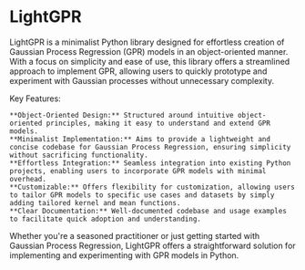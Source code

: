 # LightGPR
LightGPR is a minimalist Python library designed for effortless creation of Gaussian Process Regression (GPR) models in an object-oriented manner. With a focus on simplicity and ease of use, this library offers a streamlined approach to implement GPR, allowing users to quickly prototype and experiment with Gaussian processes without unnecessary complexity.

Key Features:

    **Object-Oriented Design:** Structured around intuitive object-oriented principles, making it easy to understand and extend GPR models.
    **Minimalist Implementation:** Aims to provide a lightweight and concise codebase for Gaussian Process Regression, ensuring simplicity without sacrificing functionality.
    **Effortless Integration:** Seamless integration into existing Python projects, enabling users to incorporate GPR models with minimal overhead.
    **Customizable:** Offers flexibility for customization, allowing users to tailor GPR models to specific use cases and datasets by simply adding tailored kernel and mean functions.
    **Clear Documentation:** Well-documented codebase and usage examples to facilitate quick adoption and understanding.

Whether you're a seasoned practitioner or just getting started with Gaussian Process Regression, LightGPR offers a straightforward solution for implementing and experimenting with GPR models in Python.

